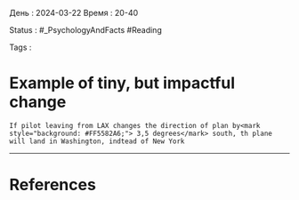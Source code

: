 День : 2024-03-22 
Время : 20-40

Status : #_PsychologyAndFacts  #Reading 

Tags :

# Example of tiny, but impactful change

```ad-important
If pilot leaving from LAX changes the direction of plan by<mark style="background: #FF5582A6;"> 3,5 degrees</mark> south, th plane will land in Washington, indtead of New York

```


---
# References


